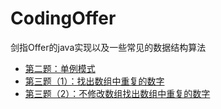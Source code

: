 # CodingOffer
剑指Offer的java实现以及一些常见的数据结构算法

- [第二题：单例模式](./src/yt/codingoffer/N_02_Singleton.java)
- [第三题（1）：找出数组中重复的数字](./src/yt/codingoffer/N_03_01_DuplicationInArray.java)
- [第三题（2）：不修改数组找出数组中重复的数字](./src/yt/codingoffer/N_03_02_DuplicationInArrayNoEdit.java)